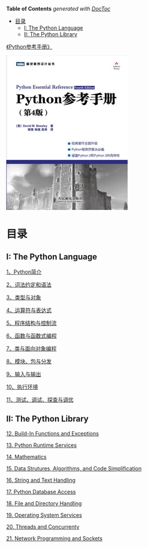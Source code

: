 <!-- START doctoc generated TOC please keep comment here to allow auto update -->
<!-- DON'T EDIT THIS SECTION, INSTEAD RE-RUN doctoc TO UPDATE -->
**Table of Contents**  *generated with [DocToc](https://github.com/thlorenz/doctoc)*

- [目录](#%E7%9B%AE%E5%BD%95)
  - [I: The Python Language](#i-the-python-language)
  - [II: The Python Library](#ii-the-python-library)

<!-- END doctoc generated TOC please keep comment here to allow auto update -->

[《Python参考手册》](https://book.douban.com/subject/5401851/)


![](img/cover.jpg)

# 目录

## I: The Python Language

[1、Python简介](1、Python简介.md)

[2、词法约定和语法](2、词法约定和语法.md)

[3、类型与对象](3、类型与对象.md)

[4、运算符与表达式](4、运算符与表达式.md)

[5、程序结构与控制流](5、程序结构与控制流.md)

[6、函数与函数式编程](6、函数与函数式编程.md)

[7、类与面向对象编程](7、类与面向对象编程.md)

[8、模块、包与分发](8、模块、包与分发.md)

[9、输入与输出](9、输入与输出.md)

[10、执行环境](10、执行环境.md)

[11、测试、调试、探查与调优](11、测试、调试、探查与调优.md)

## II: The Python Library

[12. Build-In Functions and Exceptions](12-built-in-functions-and-exceptions.md)

[13. Python Runtime Services](13-python-runtime-services.md)

[14. Mathematics](14-mathematics.md)

[15. Data Strutures, Algorithms, and Code Simplification](15-data-structure-algorithms.md)

[16. String and Text Handling](16-string-text-handling.md)

[17. Python Database Access](17-python-database-access.md)

[18. File and Directory Handling](18-file-directory-handling.md)

[19. Operating System Services](19-operating-system-services.md)

[20. Threads and Concurrenty](20-threads-concurrency.md)

[21. Network Programming and Sockets](21-network-programming-sockets.md)
